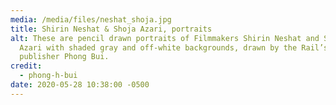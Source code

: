 ```yaml
---
media: /media/files/neshat_shoja.jpg
title: Shirin Neshat & Shoja Azari, portraits
alt: These are pencil drawn portraits of Filmmakers Shirin Neshat and Shoja
  Azari with shaded gray and off-white backgrounds, drawn by the Rail’s
  publisher Phong Bui.
credit:
  - phong-h-bui
date: 2020-05-28 10:38:00 -0500
---
```

